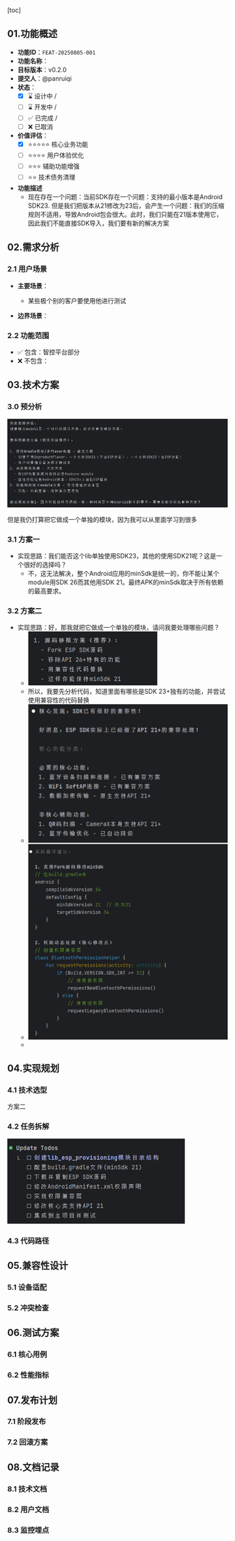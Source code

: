 [toc]

## 01.功能概述

- **功能ID**：`FEAT-20250805-001`  
- **功能名称**：
- **目标版本**：v0.2.0
- **提交人**：@panruiqi  
- **状态**：
  - [x] ⌛ 设计中 /
  - [ ] ⌛ 开发中 / 
  - [ ] ✅ 已完成 / 
  - [ ] ❌ 已取消  
- **价值评估**：  
  - [x] ⭐⭐⭐⭐⭐ 核心业务功能  
  - [ ] ⭐⭐⭐⭐ 用户体验优化  
  - [ ] ⭐⭐⭐ 辅助功能增强  
  - [ ] ⭐⭐ 技术债务清理  
- **功能描述** 
  - 现在存在一个问题：当前SDK存在一个问题：支持的最小版本是Android SDK23. 但是我们把版本从21修改为23后，会产生一个问题：我们的压缩规则不适用，导致Android包会很大。此时，我们只能在21版本使用它，因此我们不能直接SDK导入，我们要有新的解决方案



## 02.需求分析

### 2.1 用户场景

- **主要场景**：  

  - 某些极个别的客户要使用他进行测试

- **边界场景**：  

### 2.2 功能范围

- ✅ 包含：智控平台部分
- ❌ 不包含：

## 03.技术方案

### 3.0 预分析

![image-20250805171939621](../../_pic_/image-20250805171939621.png)

但是我仍打算把它做成一个单独的模块，因为我可以从里面学习到很多

### 3.1 方案一

- 实现思路：我们能否这个lib单独使用SDK23，其他的使用SDK21呢？这是一个很好的选择吗？
  - 不，这无法解决，整个Android应用的minSdk是统一的，你不能让某个module用SDK 26而其他用SDK 21。最终APK的minSdk取决于所有依赖的最高要求。

### 3.2 方案二

- 实现思路：好，那我就把它做成一个单独的模块，请问我要处理哪些问题？
  - ![image-20250805172321512](../../_pic_/image-20250805172321512.png)
  - 所以，我要先分析代码，知道里面有哪些是SDK 23+独有的功能，并尝试使用兼容性的代码替换
  - ![image-20250805172519962](../../_pic_/image-20250805172519962.png)
  - ![image-20250805172546664](../../_pic_/image-20250805172546664.png)
  - 



## 04.实现规划

### 4.1 技术选型

方案二

### 4.2 任务拆解

![image-20250805172710585](../../_pic_/image-20250805172710585.png)



### 4.3 代码路径



## 05.兼容性设计

### 5.1 设备适配



### 5.2 冲突检查



## 06.测试方案

### 6.1 核心用例



### 6.2 性能指标



## 07.发布计划

### 7.1 阶段发布



### 7.2 回滚方案



## 08.文档记录

### 8.1 技术文档



### 8.2 用户文档



### 8.3 监控埋点




